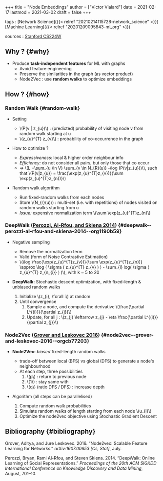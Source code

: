 +++
title = "Node Embeddings"
author = ["Victor Vialard"]
date = 2021-02-17
lastmod = 2021-03-02
draft = false
+++

tags
: [Network Science]({{< relref "20210214115728-network_science" >}}) [Machine Learning]({{< relref "20201209095843-ml_org" >}})

sources
: [Stanford CS224W](http://web.stanford.edu/class/cs224w)

## Why ? {#why}

- Produce **task-independent features** for ML with graphs
  - Avoid feature engineering
  - Preserve the similarities in the graph (as vector product)
  - Node2Vec : use **random walks** to optimize embeddings

## How ? {#how}

### Random Walk {#random-walk}

- Setting

  - \\(P(v | z\_{u})\\) : (predicted) probability of visiting node v from random walk starting at u
  - \\(z\_{u}^{T} z\_{v}\\) : probability of co-occurrence in the graph

- How to optimize ?

  - _Expressiveness:_ local & higher order neighbour info
  - _Efficiency:_ do not consider all pairs, but only those that co occur
  - ⇒ \\(L =\sum\_{u \in V} \sum\_{v \in N\_{R}(u)} -\log (P(v|z\_{u}))\\), such that \\(P(v|z\_{u}) = \frac{\exp(z\_{u}^{T}z\_{v})}{\sum \exp(z\_{u}^{T}z\_{n})}\\)

- Random walk algorithm
  - Run fixed-random walks from each nodes
  - Store \\(N\_{r}(u)\\) : multi-set (i.e. with repetitions) of nodes visited on random walks starting from u
  - _Issue:_ expensive normalization term \\(\sum \exp(z\_{u}^{T}z\_{n}\\)

### DeepWalk ([Perozzi, Al-Rfou, and Skiena 2014](#org1190b59)) {#deepwalk--perozzi-al-rfou-and-skiena-2014--org1190b59}

- Negative sampling

  - Remove the normalization term
  - Valid (form of Noise Contrastive Estimation)
  - \\(\log \frac{\exp(z\_{u}^{T}z\_{v})}{\sum \exp(z\_{u}^{T}z\_{n})} \approx \log ( \sigma ( z\_{u}^{T} z\_{v} ) ) - \sum\_{i} log( \sigma ( z\_{u}^{T} z\_{n\_{i}} ) )\\), with k ~ 5 to 20

- **DeepWalk:** Stochastic descent optimization, with fixed-length & unbiased random walks
  1.  Initialize \\(z\_{i}, \forall i\\) at random
  2.  Until convergence
      1.  Sample a node, and compute the derivative \\(\frac{\partial L^{(i)}}{\partial z\_{j}}\\)
      2.  Update, for all j : \\(z\_{j} \leftarrow z\_{j} - \eta \frac{\partial L^{(i)}}{\partial z\_{j}}\\)

### Node2Vec ([Grover and Leskovec 2016](#orgcb77203)) {#node2vec--grover-and-leskovec-2016--orgcb77203}

- **Node2Vec:** _biased_ fixed-length random walks

  - trade-off between local (BFS) vs global (DFS) to generate a node's neighbourhood
  - At each step, three possibilities
    1.  \\(p\\) : return to previous node
    2.  \\(1\\) : stay same with
    3.  \\(q\\) (ratio DFS / DFS) : increase depth

- Algorithm (all steps can be parallelised)
  1.  Compute random walk probabilities
  2.  Simulate random walks of length starting from each node \\(u\_{i}\\)
  3.  Optimize the node2vec objective using Stochastic Gradient Descent

## Bibliography {#bibliography}

<a id="orgcb77203"></a>Grover, Aditya, and Jure Leskovec. 2016. “Node2vec: Scalable Feature Learning for Networks.” _arXiv:1607.00653 [Cs, Stat]_, July.

<a id="org1190b59"></a>Perozzi, Bryan, Rami Al-Rfou, and Steven Skiena. 2014. “DeepWalk: Online Learning of Social Representations.” _Proceedings of the 20th ACM SIGKDD International Conference on Knowledge Discovery and Data Mining_, August, 701–10.
